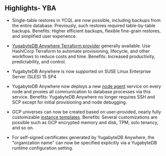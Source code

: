 ## Highlights- YBA

- Single-table restores in YCQL are now possible, including backups from the entire database. Previously, such restores required table-by-table backups.
Benefits: Higher efficient backups, flexible fine-grain restores, and simplified user experience.

- [YugabyteDB Anywhere Terraform provider](https://registry.terraform.io/providers/yugabyte/yba/latest) generally available. Use HashiCorp Terraform to automate provisioning, lifecycle, and other workflows to reduce costs and time.
Benefits: Increased productivity, predictability, and control.

- YugabyteDB Anywhere is now supported on SUSE Linux Enterprise Server (SLES) 15 SP4

- YugabyteDB Anywhere now deploys a new [node agent]() service on every node and proxies all communication to database processes via this service.
Benefits: YugabyteDB Anywhere no longer requires SSH and SCP except for initial provisioning and node debugging.

- GCP universes can now be created based on user-provided, nearly fully customizable [instance templates](https://cloud.google.com/compute/docs/instance-templates).
Benefits: Several customizations are possible such as GCP encrypted memory and disk, TPM, solo tenancy, and so on.

- For self-signed certificates generated by YugabyteDB Anywhere, the "organization name" can now be specified explicitly via a YugabyteDB runtime configuration setting.

